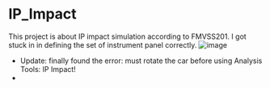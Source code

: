 # IP_Impact
This project is about IP impact simulation according to FMVSS201.
I got stuck in in defining the set of instrument panel correctly. 
![image](https://github.com/user-attachments/assets/0efe03a9-9e56-44a6-a1f0-5e3c33121df6)

- Update: finally found the error: must rotate the car before using Analysis Tools: IP Impact!
- 
